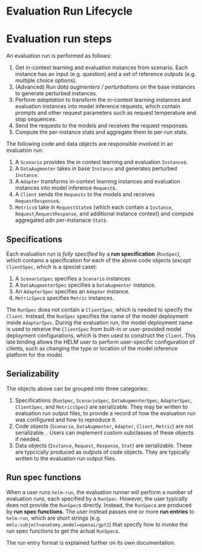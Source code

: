 # Evaluation Run Lifecycle

# Evaluation run steps

An evaluation run is performed as follows:

1. Get in-context learning and evaluation instances from scenario. Each instance has an input (e.g. question) and a set of reference outputs (e.g. multiple choice options).
2. (Advanced) Run _data augmenters / perturbations_ on the base instances to generate perturbed instances.
3. Perform _adaptation_ to transform the in-context learning instances and evaluation instances into model inference requests, which contain prompts and other request parameters such as request temperature and stop sequences.
4. Send the requests to the models and receives the request responses.
5. Compute the per-instance stats and aggregate them to per-run stats.

The following code and data objects are responsible involved in an evaluation run:

1. A `Scenario` provides the in context learning and evaluation `Instance`s.
2. A `DataAugmenter` takes in base `Instance` and generates perturbed `Instance`.
3. A `Adapter` transforms in-context learning instances and evaluation instances into model inference `Request`s.
4. A `Client` sends the `Requests` to the models and receives `RequestResponse`s.
5. `Metrics`s take in `RequestState`s (which each contain a `Instance`, `Request`,`RequestResponse`, and additional instance context) and compute aggregated adn per-instanace `Stat`s.

## Specifications

Each evaluation run is _fully specified_ by a **run specification** (`RunSpec`), which contains a specification for each of the above code objects (_except_ `ClientSpec`, which is a special case):

1. A `ScenarioSpec` specifies a `Scenario` instances.
2. A `DataAugmenterSpec` specifies a `DataAugmenter` instance.
3. An `AdapterSpec` specifies an `Adapter` instance.
4. `MetricSpec`s specifies `Metric` instances.

The `RunSpec` does not contain a `ClientSpec`, which is needed to specify the `Client`. Instead, the `RunSpec` specifies the name of the model deployment inside `AdapterSpec`. During the evaluation run, the model deployment name is used to retreive the `ClientSpec` from built-in or user-provided model deployment configurations, which is then used to construct the `Client`. This late binding allows the HELM user to perform user-specific configuration of clients, such as changing the type or location of the model inference platform for the model.

## Serializability

The objects above can be grouped into three categories:

1. Specifications (`RunSpec`, `ScenarioSpec`, `DataAugmenterSpec`, `AdapterSpec`, `ClientSpec`, and `MetricsSpec`) are serializable. They may be written to evaluation run output files, to provide a record of how the evaluation run was configured and how to reproduce it.
2. Code objects (`Scenario`, `DataAugmenter`, `Adapter`, `Client`, `Metric`) are not serializable. . Users can implement custom subclasses of these objects if needed.
3. Data objects (`Instance`, `Request`, `Response`, `Stat`) are serializable. These are typcically produced as outputs of code objects. They are typically written to the evaluation run output files.

## Run spec functions

When a user runs `helm-run`, the evaluation runner will perform a number of evaluation runs, each specified by a `RunSpec`. However, the user typically does not provide the `RunSpec`s directly. Instead, the `RunSpec`s are produced by **run spec functions**. The user instead passes one or more **run entries** to `helm-run`, which are short strings (e.g. `mmlu:subject=anatomy,model=openai/gpt2`) that specify how to invoke the run spec functions to get the actual `RunSpec`s.

The run entry format is explained further on its own documentation.
